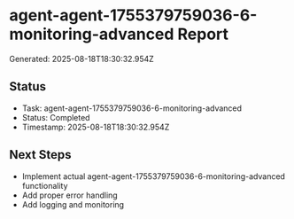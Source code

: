 # agent-agent-1755379759036-6-monitoring-advanced Report

Generated: 2025-08-18T18:30:32.954Z

## Status
- Task: agent-agent-1755379759036-6-monitoring-advanced
- Status: Completed
- Timestamp: 2025-08-18T18:30:32.954Z

## Next Steps
- Implement actual agent-agent-1755379759036-6-monitoring-advanced functionality
- Add proper error handling
- Add logging and monitoring
